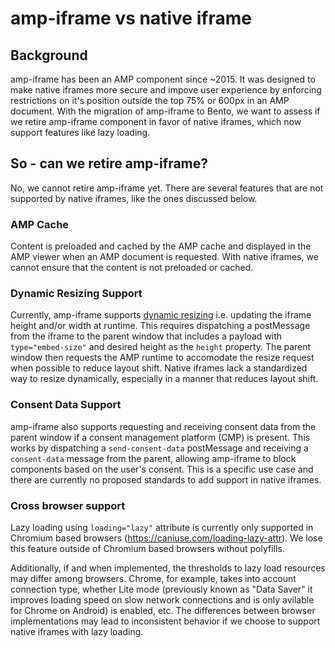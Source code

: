# amp-iframe vs native iframe

## Background

amp-iframe has been an AMP component since ~2015. It was designed to make native iframes more secure and impove user experience by
enforcing restrictions on it's position outside the top 75% or 600px in an AMP document. With the migration of amp-iframe to Bento, we want to assess if we retire amp-iframe component in favor of native iframes, which now support features like lazy loading.

## So - can we retire amp-iframe?

No, we cannot retire amp-iframe yet. There are several features that are not supported by native iframes, like the ones discussed below.

### AMP Cache

Content is preloaded and cached by the AMP cache and displayed in the AMP viewer when an AMP document is requested. With native iframes, we cannot ensure that the content is not preloaded or cached.

### Dynamic Resizing Support

Currently, amp-iframe supports [dynamic resizing](https://amp.dev/documentation/components/amp-iframe/#iframe-resizing) i.e. updating the iframe height and/or width at runtime. This requires dispatching a postMessage from the iframe to the parent window that includes a payload with `type="embed-size"` and desired height as the `height` property. The parent window then requests the AMP runtime to accomodate the resize request when possible to reduce layout shift. Native iframes lack a standardized way to resize dynamically, especially in a manner that reduces layout shift.

### Consent Data Support

amp-iframe also supports requesting and receiving consent data from the parent window if a consent management platform (CMP) is present. This works by dispatching a `send-consent-data` postMessage and receiving a `consent-data` message from the parent, allowing amp-iframe to block components based on the user's consent. This is a specific use case and there are currently no proposed standards to add support in native iframes.

### Cross browser support

Lazy loading using `loading="lazy"` attribute is currently only supported in Chromium based browsers (https://caniuse.com/loading-lazy-attr). We lose this feature outside of Chromium based browsers without polyfills.

Additionally, if and when implemented, the thresholds to lazy load resources may differ among browsers. Chrome, for example, takes into account connection type, whether Lite mode (previously known as "Data Saver" it improves loading speed on slow network connections and is only avilable for Chrome on Android) is enabled, etc. The differences between browser implementations may lead to inconsistent behavior if we choose to support native iframes with lazy loading.
